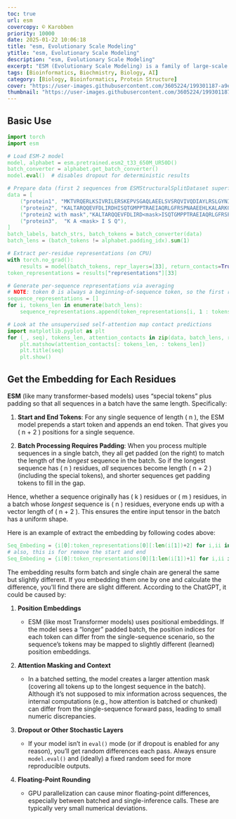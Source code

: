 ```yaml
---
toc: true
url: esm
covercopy: © Karobben
priority: 10000
date: 2025-01-22 10:06:18
title: "esm, Evolutionary Scale Modeling"
ytitle: "esm, Evolutionary Scale Modeling"
description: "esm, Evolutionary Scale Modeling"
excerpt: "ESM (Evolutionary Scale Modeling) is a family of large-scale protein language models developed by Meta AI. They’re trained on massive protein sequence databases, learning contextual representations of amino acids purely from sequence data. These representations—often called embeddings—capture both structural and functional clues.<br>In practice, you feed a protein sequence into ESM to obtain per-residue embeddings, which you can then use for downstream tasks like structure prediction, function annotation, or variant effect prediction. If you batch multiple sequences together, ESM aligns them by adding special start/end tokens and padding shorter sequences to match the longest one. You then slice out the valid embedding region for each protein, ignoring any padding."
tags: [Bioinformatics, Biochmistry, Biology, AI]
category: [Biology, Bioinformatics, Protein Structure]
cover: "https://user-images.githubusercontent.com/3605224/199301187-a9e38b3f-71a7-44be-94f4-db0d66143c53.png"
thumbnail: "https://user-images.githubusercontent.com/3605224/199301187-a9e38b3f-71a7-44be-94f4-db0d66143c53.png"
---
```


## Basic Use

```python
import torch
import esm

# Load ESM-2 model
model, alphabet = esm.pretrained.esm2_t33_650M_UR50D()
batch_converter = alphabet.get_batch_converter()
model.eval()  # disables dropout for deterministic results

# Prepare data (first 2 sequences from ESMStructuralSplitDataset superfamily / 4)
data = [
    ("protein1", "MKTVRQERLKSIVRILERSKEPVSGAQLAEELSVSRQVIVQDIAYLRSLGYNIVATPRGYVLAGG"),
    ("protein2", "KALTARQQEVFDLIRDHISQTGMPPTRAEIAQRLGFRSPNAAEEHLKALARKGVIEIVSGASRGIRLLQEE"),
    ("protein2 with mask","KALTARQQEVFDLIRD<mask>ISQTGMPPTRAEIAQRLGFRSPNAAEEHLKALARKGVIEIVSGASRGIRLLQEE"),
    ("protein3",  "K A <mask> I S Q"),
]
batch_labels, batch_strs, batch_tokens = batch_converter(data)
batch_lens = (batch_tokens != alphabet.padding_idx).sum(1)

# Extract per-residue representations (on CPU)
with torch.no_grad():
    results = model(batch_tokens, repr_layers=[33], return_contacts=True)
token_representations = results["representations"][33]

# Generate per-sequence representations via averaging
# NOTE: token 0 is always a beginning-of-sequence token, so the first residue is token 1.
sequence_representations = []
for i, tokens_len in enumerate(batch_lens):
    sequence_representations.append(token_representations[i, 1 : tokens_len - 1].mean(0))

# Look at the unsupervised self-attention map contact predictions
import matplotlib.pyplot as plt
for (_, seq), tokens_len, attention_contacts in zip(data, batch_lens, results["contacts"]):
    plt.matshow(attention_contacts[: tokens_len, : tokens_len])
    plt.title(seq)
    plt.show()
```

## Get the Embedding for Each Residues

**ESM** (like many transformer-based models) uses “special tokens” plus padding so that all sequences in a batch have the same length. Specifically:

1. **Start and End Tokens**: For any single sequence of length \( n \), the ESM model prepends a start token and appends an end token. That gives you \( n + 2 \) positions for a single sequence.

2. **Batch Processing Requires Padding**: When you process multiple sequences in a single batch, they all get padded (on the right) to match the length of the _longest_ sequence in the batch. So if the longest sequence has \( n \) residues, _all_ sequences become length \( n + 2 \) (including the special tokens), and shorter sequences get padding tokens to fill in the gap.

Hence, whether a sequence originally has \( k \) residues or \( m \) residues, in a batch whose _longest_ sequence is \( n \) residues, everyone ends up with a vector length of \( n + 2 \). This ensures the entire input tensor in the batch has a uniform shape.

Here is an example of extract the embedding by following codes above:

```python
Seq_Embeding = {i[0]:token_representations[0][:len(i[1])+2] for i,ii in zip(data,token_representations) }
# also, this is for remove the start and end
Seq_Embeding = {i[0]:token_representations[0][1:len(i[1])+1] for i,ii in zip(data,token_representations) }
```

The embedding results form batch and single chain are general the same but slightly different. If you embedding them one by one and calculate the difference, you'll find there are slight different. According to the ChatGPT, it could be caused by:

1. **Position Embeddings**  
   - ESM (like most Transformer models) uses positional embeddings. If the model sees a “longer” padded batch, the position indices for each token can differ from the single-sequence scenario, so the sequence’s tokens may be mapped to slightly different (learned) position embeddings.  

2. **Attention Masking and Context**  
   - In a batched setting, the model creates a larger attention mask (covering all tokens up to the longest sequence in the batch). Although it’s not supposed to mix information across sequences, the internal computations (e.g., how attention is batched or chunked) can differ from the single-sequence forward pass, leading to small numeric discrepancies.

3. **Dropout or Other Stochastic Layers**  
   - If your model isn’t in `eval()` mode (or if dropout is enabled for any reason), you’ll get random differences each pass. Always ensure `model.eval()` and (ideally) a fixed random seed for more reproducible outputs.

4. **Floating-Point Rounding**  
   - GPU parallelization can cause minor floating-point differences, especially between batched and single-inference calls. These are typically very small numerical deviations.





<style>
pre {
  background-color:#38393d;
  color: #5fd381;
}
</style>
